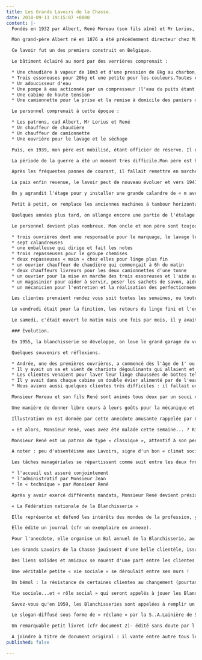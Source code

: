 ```yaml
---
title: Les Grands Lavoirs de la Chasse.
date: 2018-09-13 19:15:07 +0000
content: |-
  Fondés en 1932 par Albert, René Moreau (son fils aîné) et Mr Lorius, un ami.

  Mon grand-père Albert né en 1876 a été précédemment directeur chez Minerva Automobile et mon père, René, né en 1908, était son chef d'atelier.

  Ce lavoir fut un des premiers construit en Belgique.

  Le bâtiment éclairé au nord par des verrières comprenait :

  * Une chaudière à vapeur de 10m3 et d'une pression de 8kg au charbon, haute de la cave jusqu'au premier étage. Elle chauffait l'eau des machines et les deux séchoirs verticaux au moyen de la vapeur.
  * Trois essoreuses pour 20kg et une petite pour les couleurs.Toutes ces machines étaient actionnées par un puissant moteur et un jeu de courroies.
  * Un adoucisseur d'eau
  * Une pompe à eau actionnée par un compresseur (l'eau du puits étant à une profondeur de 60m) pour alimenter les citernes se trouvant dans les caves, une autre pompe pour alimenter les machines.
  * Une cabine de haute tension
  * Une camionnette pour la prise et la remise à domicile des paniers de linge.

  Le personnel comprenait à cette époque :

  * Les patrons, cad Albert, Mr Lorius et René
  * Un chauffeur de chaudière
  * Un chauffeur de camionnette
  * Une ouvrière pour le lavage et le séchage

  Puis, en 1939, mon père est mobilisé, étant officier de réserve. Il est remplacé par son frère Jean.

  La période de la guerre a été un moment très difficile.Mon père est heureusement revenu pour des questions techniques. Comme le charbon manquait, il a dû être remplacé temporairement par du « chlamm » pour la chaudière. Le cuir manquait pour le remplacement ds courroies usées.Le carburant de la camionnette fut remplacé par un gazogène puis par deux bonbonnes de gaz.Les produits lessiviels manquaient.

  Après les fréquentes pannes de courant, il fallait remettre en marche. Tenir le bâtiment hors gel en hiver était difficile vu le manque de carburant.

  La paix enfin revenue, le lavoir peut de nouveau évoluer et vers 1947, comme mon père voulait toujours être à la pointe du progrès, le lavoir a eu besoin de se transformer.

  On y agrandit l'étage pour y installer une grande calandre de « m avec un cylindre de 0,70 de diamètre.

  Petit à petit, on remplace les anciennes machines à tambour horizontal par des machines automatiques et on augmente à 12 le nombre de cabines.

  Quelques années plus tard, on allonge encore une partie de l'étalage pour y installer un groupe de repassage de chemises.

  Le personnel devient plus nombreux. Mon oncle et mon père sont toujours au poste et les épouses participent aussi :

  * trois ouvrières dont une responsable pour le marquage, le lavage le séchage et le pliage
  * sept calandreuses
  * une emballeuse qui dirige et fait les notes
  * trois repasseuses pour le groupe chemises
  * deux repasseuses « main » chez elles pour linge plus fin
  * un ouvrier chauffeur de chaudière qui commençait à 6h du matin
  * deux chauffeurs livreurs pour les deux camionnettes d'une tonne
  * un ouvrier pour la mise en marche des trois essoreuses et l'aide aux clientes
  * un magasinier pour aider à servir, peser les sachets de savon, aider à la mise en bouteille de l'eau de javel et pour la mise en ordre
  * un mécanicien pour l'entretien et la réalisation des perfectionnements imaginés par papa

  Les clientes prenaient rendez vous soit toutes les semaines, ou toutes les deux, trois, quatre ou six semaines (sans rappel), donc automatiquement un fois pour toutes. Les séances commençaient à huit heures, toutes les heures jusqu'à seize heures, les lundis, mardis, mercredis et jeudis.

  Le vendredi était pour la finition, les retours du linge fini et l'entretien et les transformations éventuelles.

  Le samedi, c'était ouvert le matin mais une fois par mois, il y avait également des séances de lavage.La remise à domicile du linge essoré et donc humide se faisait le jour même, le séchage et le repassage le lendemain.

  ### Évolution.

  En 1955, la blanchisserie se développe, on loue le grand garage du voisin pour y installer une machine de 60kgs, une étiqueteuse pour marquer le linge des clients, des bacs de triage, un séchoir et une grande table de triage. On y installe aussi un plus grand réfectoire.

  Quelques souvenirs et réflexions.

  * Andrée, une des premières ouvrières, a commencé dès l'âge de 1' ou 16 ans et a arrêté à l'âge de sa pension. Elle était très attachée à la famille, surtout aux enfants.
  * Il y avait un va et vient de chariots dégoulinants qui allaient et venaient.
  * Les clientes venaient pour laver leur linge chaussées de bottes tellement il y avait d'eau sur le sol.
  * Il y avait dans chaque cabine un double évier alimenté par de l'eau froide et donc, si il fallait de l'eau chaude, par exemple pour amidonner les cols et les manchettes de chemises, les clientes devaient chauffer l'eau dans un seau en le glissant sous un tuyau qui fournissait de la vapeur et en ouvrant une vanne. Pendant leur lessive, elles pouvaient aller boire au bar une tasse de café ou une bouteille de limonade rafraîchie dans un seau pendu dans une des citernes. Pour vous prouver qu'il y avait beaucoup de changements, voici une preuve : mon père sert une cliente qui lui demande : « Et bien, Monsieur René, vous avez été malade ? » Non répond mon père. Mais si, insiste la cliente....Mais pourquoi me demandez vous cela ? Elle répond : « Mais depuis la semaine passée, il n'y a rien qui a changé.... ! »
  * Nous avions aussi quelques clientes très difficiles : il fallait un pliage spécial de leur linge pour qu'il soit correctement placé dans leurs armoires.

  Monsieur Moreau et son fils René sont animés tous deux par un souci constant de perfectionnement.

  Une manière de donner libre cours à leurs goûts pour la mécanique et l'inventivité entre l'objectif d'une efficacité maximale et d'un rendement optimal, le souhait de « se réaliser »à travers les activités professionnelles, d'y trouver intérêt et épanouissement, les pousse sans cesse à innover et transformer.

  Illustration en est donnée par cette anecdote amusante rappelée par Claude :

  « Et alors, Monsieur René, vous avez été malade cette semaine... ? Rien de nouveau n'étant apparu... ! »

  Monsieur René est un patron de type « classique », attentif à son personnel, ouvert mais réservé, peu enclin aux familiarités.

  A noter : peu d'absentéisme aux Lavoirs, signe d'un bon « climat social » !

  Les tâches managériales se répartissent comme suit entre les deux frères :

  * l'accueil est assuré conjointement
  * l'administratif par Monsieur Jean
  * le « technique » par Monsieur René

  Après y avoir exercé différents mandats, Monsieur René devient président de :

  « La Fédération nationale de la Blanchisserie »

  Elle représente et défend les intérêts des mondes de la profession, y compris du point de vue législatif.

  Elle édite un journal (cfr un exemplaire en annexe).

  Pour l'anecdote, elle organise un Bal annuel de la Blanchisserie, au cours duquel sont élues la « Reine de la Blanchisserie » et ses deux dames d'honneur ! (cfr photo d'époque!)

  Les Grands Lavoirs de la Chasse jouissent d'une belle clientèle, issue des « lieux frastres » de l'époque, quartier de la Chasse.

  Des liens solides et amicaux se nouent d'une part entre les clientes -qui y avaient leurs habitudes et leurs rythmes- et étaient friandes des conseils de Monsieur René et les feux du Lavoir d'autre part.

  Une véritable petite « vie sociale » se déroulait entre ses murs !

  Un bémol : la résistance de certaines clientes au changement (pourtant indispensable d 'un point de vue technique) reste un frein à la modernisation.

  Vie sociale...et « rôle social » qui seront appelés à jouer les Blanchisseries.

  Savez-vous qu'en 1959, les Blanchisseries sont appelées à remplir un rôle social en libérant la ménagère de l'esclavage des lessives et du repassage (cfr document 1).

  Le slogan-diffusé sous forme de « réclame » par la S..A.Lainière de Sclessin est parlant !

  Un remarquable petit livret (cfr document 2)- édité sans doute par l'association des Blanchisseurs illustre à merveille ce propos.

  A joindre à titre de document original : il vante entre autre tous les mérites et avantages du « blanchissage lors du ménage ».
published: false

---
```

